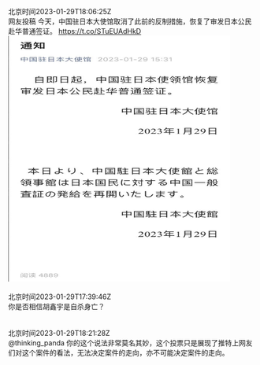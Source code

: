 北京时间2023-01-29T18:06:25Z<br>网友投稿
今天，中国驻日本大使馆取消了此前的反制措施，恢复了审发日本公民赴华普通签证。 https://t.co/STuEUAdHkD<br><img src='/temp/image/2023/y-Month-1/1619638086870388736_0.jpg' width='450' height='500'><br><br>北京时间2023-01-29T17:39:46Z<br>你是否相信胡鑫宇是自杀身亡？<br><br><br>北京时间2023-01-29T18:21:28Z<br>@thinking_panda 你的这个说法非常莫名其妙，这个投票只是展现了推特上网友们对这个案件的看法，无法决定案件的走向，亦不可能决定案件的走向。<br><br><br>
